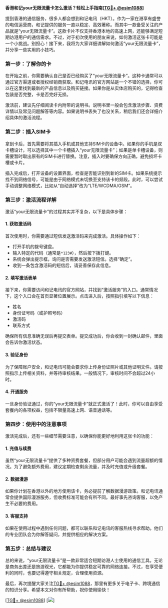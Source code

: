 **香港和记your无限流量卡怎么激活？轻松上手指南[[TG💪+ @esim1088](https://t.me/s/esim1088)]**

提到香港的通信服务，很多人都会想到和记电讯（HKT）。作为一家在港享有盛誉的电信运营商，和记提供的服务一直以稳定、高效著称。而其中一款备受关注的产品就是“your无限流量卡”。这款卡片不仅支持香港本地的高速上网，还能够满足短期访港用户的通信需求。不过，对于初次使用的朋友来说，如何激活这张卡可能是一个小挑战。别担心！接下来，我将为大家详细讲解如何激活“your无限流量卡”，并分享一些实用的小技巧。

### **第一步：了解你的卡**
在开始之前，你需要确认自己是否已经购买了“your无限流量卡”。这种卡通常可以通过官方渠道或者授权经销商获取。和记电讯的官方网站是一个不错的选择，你可以在这里找到最新的产品信息以及购买链接。如果你是从实体店购买的，记得检查包装是否完整，卡是否完好无损。

激活前，建议先仔细阅读卡内附带的说明书。说明书里一般会包含激活步骤、资费详情以及常见问题解答等内容。如果说明书丢失了也没关系，稍后我们还会详细介绍具体的激活流程。

### **第二步：插入SIM卡**
拿到卡后，首先需要将其插入手机或其他支持SIM卡的设备中。如果你的手机是双卡槽设计，可以选择其中一个卡槽插入“your无限流量卡”；如果是单卡槽设备，则需要暂时取出原有的SIM卡进行替换。注意，插入时要确保方向正确，避免损坏卡槽或卡片。

插入完成后，打开设备的设置界面，检查是否能识别到新的SIM卡。如果系统提示找不到网络信号，可能是由于网络模式未切换至支持该卡的频段。此时，可以尝试手动调整网络模式，比如从“自动选择”改为“LTE/WCDMA/GSM”。

### **第三步：激活流程详解**
激活“your无限流量卡”的过程其实并不复杂，以下是具体步骤：

#### **1. 获取激活码**
首次使用时，你需要通过短信发送激活码来完成激活。具体操作如下：
- 打开手机的拨号键盘。
- 输入特定的代码（通常是`*123#`），然后按下拨打键。
- 系统会弹出提示框，询问是否需要发送激活短信。选择“确定”。
- 收到一条包含激活码的短信后，请妥善保存此信息。

#### **2. 填写激活表单**
接下来，你需要访问和记电讯的官方网站，并找到“激活服务”的入口。通常情况下，这个入口会在首页显著位置展示。点击进入后，按照指引填写以下信息：
- 姓名
- 身份证号码（或护照号码）
- 激活码
- 联系方式

确保所有信息准确无误后再提交表单。提交成功后，你会收到一封确认邮件，里面会告诉你激活状态。

#### **3. 验证身份**
为了保障账户安全，和记电讯可能会要求你上传身份证照片或其他证明文件。请按照指示上传相关资料，并等待审核结果。一般情况下，审核时间不会超过24小时。

#### **4. 开通服务**
一旦身份验证通过，你的“your无限流量卡”就正式激活了！此时，你可以自由享受套餐内的各项权益，包括不限量高速上网、语音通话等。

### **第四步：使用中的注意事项**
激活完成后，还有一些细节需要注意，以确保你能更好地利用这张卡的功能：

#### **1. 充值与续费**
虽然“your无限流量卡”提供了多种资费套餐，但部分用户可能会遇到流量超额的情况。为了避免额外费用，建议定期检查剩余流量，并及时充值或升级套餐。

#### **2. 数据漫游**
如果你计划在香港以外的地方使用该卡，务必提前了解数据漫游政策。和记电讯通常会提供国际漫游服务，但收费标准可能会有所不同。最好事先咨询客服，以免产生不必要的费用。

#### **3. 客服支持**
如果在使用过程中遇到任何问题，都可以联系和记电讯的客服热线寻求帮助。他们的专业团队会为你解答疑问，并提供相应的解决方案。

### **第五步：总结与建议**
总的来说，“your无限流量卡”是一款非常适合短期访港人士使用的通信工具。无论是商务出差还是旅游观光，它都能为你提供稳定可靠的网络连接。不过，在享受便利的同时，也要记得遵守相关规定，合理使用资源。

最后，再次提醒大家关注[TG💪+ @esim1088](https://t.me/s/esim1088)，那里有更多关于电子卡、跨境通信的知识分享。希望本文对你有所帮助，祝你使用愉快！

[[TG💪+ @esim1088](https://t.me/s/esim1088)] [![](https://i.postimg.cc/4NQfJmqS/Snipaste-2025-05-13-00-14-12.png)]